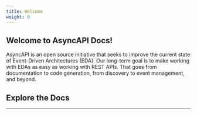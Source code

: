 ```yaml
---
title: Welcome
weight: 0
---
```


## Welcome to AsyncAPI Docs! 

AsyncAPI is an open source initiative that seeks to improve the current state of Event-Driven Architectures (EDA). Our long-term goal is to make working with EDAs as easy as working with REST APIs. That goes from documentation to code generation, from discovery to event management, and beyond.

## Explore the Docs

<DocsCards />

--- 
